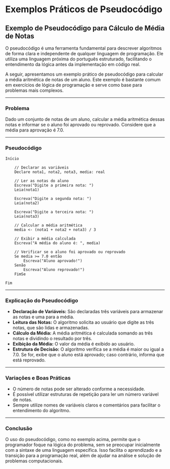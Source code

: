 
# Exemplos Práticos de Pseudocódigo

## Exemplo de Pseudocódigo para Cálculo de Média de Notas

O pseudocódigo é uma ferramenta fundamental para descrever algoritmos de forma clara e independente de qualquer linguagem de programação. Ele utiliza uma linguagem próxima do português estruturado, facilitando o entendimento da lógica antes da implementação em código real.

A seguir, apresentamos um exemplo prático de pseudocódigo para calcular a média aritmética de notas de um aluno. Este exemplo é bastante comum em exercícios de lógica de programação e serve como base para problemas mais complexos.

---

### **Problema**

Dado um conjunto de notas de um aluno, calcular a média aritmética dessas notas e informar se o aluno foi aprovado ou reprovado. Considere que a média para aprovação é 7.0.

---

### **Pseudocódigo**

```plaintext
Início

    // Declarar as variáveis
    Declare nota1, nota2, nota3, media: real

    // Ler as notas do aluno
    Escreva("Digite a primeira nota: ")
    Leia(nota1)

    Escreva("Digite a segunda nota: ")
    Leia(nota2)

    Escreva("Digite a terceira nota: ")
    Leia(nota3)

    // Calcular a média aritmética
    media <- (nota1 + nota2 + nota3) / 3

    // Exibir a média calculada
    Escreva("A média do aluno é: ", media)

    // Verificar se o aluno foi aprovado ou reprovado
    Se media >= 7.0 então
        Escreva("Aluno aprovado!")
    Senão
        Escreva("Aluno reprovado!")
    FimSe

Fim
```

---

### **Explicação do Pseudocódigo**

- **Declaração de Variáveis:** São declaradas três variáveis para armazenar as notas e uma para a média.
- **Leitura das Notas:** O algoritmo solicita ao usuário que digite as três notas, que são lidas e armazenadas.
- **Cálculo da Média:** A média aritmética é calculada somando as três notas e dividindo o resultado por três.
- **Exibição da Média:** O valor da média é exibido ao usuário.
- **Estrutura de Decisão:** O algoritmo verifica se a média é maior ou igual a 7.0. Se for, exibe que o aluno está aprovado; caso contrário, informa que está reprovado.

---

### **Variações e Boas Práticas**

- O número de notas pode ser alterado conforme a necessidade.
- É possível utilizar estruturas de repetição para ler um número variável de notas.
- Sempre utilize nomes de variáveis claros e comentários para facilitar o entendimento do algoritmo.

---

### **Conclusão**

O uso do pseudocódigo, como no exemplo acima, permite que o programador foque na lógica do problema, sem se preocupar inicialmente com a sintaxe de uma linguagem específica. Isso facilita o aprendizado e a transição para a programação real, além de ajudar na análise e solução de problemas computacionais.
```
